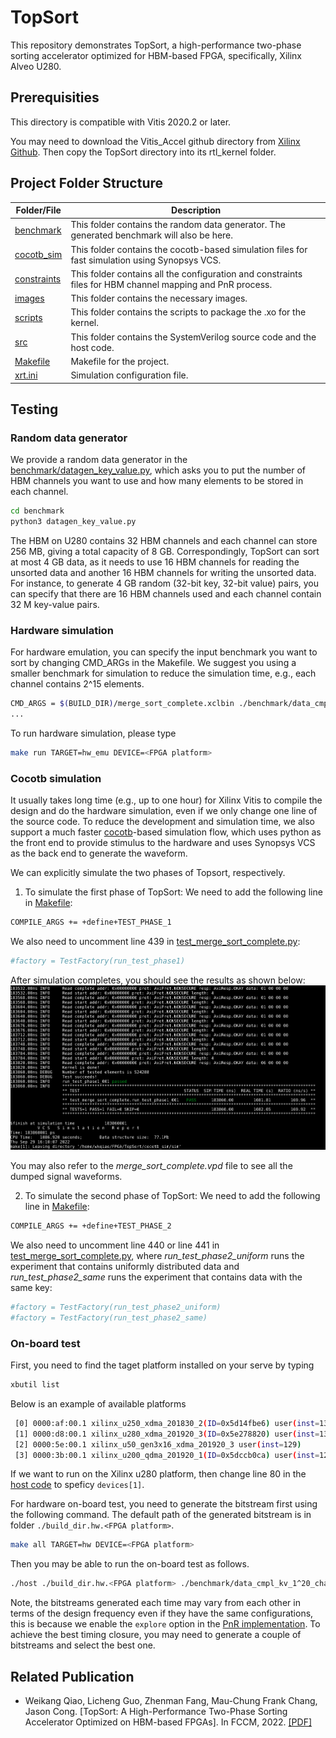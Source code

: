 # TopSort
This repository demonstrates TopSort, a high-performance two-phase sorting accelerator optimized for HBM-based FPGA, specifically, Xilinx Alveo U280.

## Prerequisities

This directory is compatible with Vitis 2020.2 or later.

You may need to download the Vitis_Accel github directory from [Xilinx Github](https://github.com/Xilinx/Vitis_Accel_Examples.git). Then copy the TopSort directory into its rtl_kernel folder.


## Project Folder Structure


| **Folder/File** | **Description** |
| --- | --- |
| [benchmark](./benchmark) | This folder contains the random data generator. The generated benchmark will also be here. |
| [cocotb_sim](./cocotb_sim/) | This folder contains the cocotb-based simulation files for fast simulation using Synopsys VCS. |
| [constraints](./constraints) | This folder contains all the configuration and constraints files for HBM channel mapping and PnR process. |
| [images](./images) | This folder contains the necessary images. |
| [scripts](./scripts) | This folder contains the scripts to package the .xo for the kernel. |
| [src](./src) | This folder contains the SystemVerilog source code and the host code. |
| [Makefile](./Makefile) | Makefile for the project. |
| [xrt.ini](./xrt.ini) | Simulation configuration file. |

## Testing

### Random data generator

We provide a random data generator in the [benchmark/datagen_key_value.py](./benchmark/datagen_key_value.py), which asks you to put the number of HBM channels you want to use and how many elements to be stored in each channel. 

```bash
cd benchmark
python3 datagen_key_value.py
```

The HBM on U280 contains 32 HBM channels and each channel can store 256 MB, giving a total capacity of 8 GB. Correspondingly, TopSort can sort at most 4 GB data, as it needs to use 16 HBM channels for reading the unsorted data and another 16 HBM channels for writing the unsorted data. For instance, to generate 4 GB random (32-bit key, 32-bit value) pairs, you can specify that there are 16 HBM channels used and each channel contain 32 M key-value pairs.

### Hardware simulation

For hardware emulation, you can specify the input benchmark you want to sort by changing CMD_ARGs in the Makefile. We suggest you using a smaller benchmark for simulation to reduce the simulation time, e.g., each channel contains 2^15 elements.

```bash
CMD_ARGS = $(BUILD_DIR)/merge_sort_complete.xclbin ./benchmark/data_cmpl_kv_1^15_chan_16 15
...
```

To run hardware simulation, please type

```bash
make run TARGET=hw_emu DEVICE=<FPGA platform>
```

### Cocotb simulation

It usually takes long time (e.g., up to one hour) for Xilinx Vitis to compile the design and do the hardware simulation, even if we only change one line of the source code. To reduce the development and simulation time, we also support a much faster [cocotb](https://docs.cocotb.org/en/stable/)-based simulation flow, which uses python as the front end to provide stimulus to the hardware and uses Synopsys VCS as the back end to generate the waveform. 

We can explicitly simulate the two phases of Topsort, respectively. 
1. To simulate the first phase of TopSort: 
We need to add the following line in [Makefile](./cocotb_sim/sim/Makefile):

```bash
COMPILE_ARGS += +define+TEST_PHASE_1
```

We also need to uncomment line 439 in [test_merge_sort_complete.py](./cocotb_sim/sim/test_merge_sort_complete.py):

```bash
#factory = TestFactory(run_test_phase1)
```

After simulation completes, you should see the results as shown below: ![simulation results](./images/simulation.png) 

You may also refer to the *merge_sort_complete.vpd* file to see all the dumped signal waveforms.

2. To simulate the second phase of TopSort: 
We need to add the following line in [Makefile](./cocotb_sim/sim/Makefile):

```bash
COMPILE_ARGS += +define+TEST_PHASE_2
```

We also need to uncomment line 440 or line 441 in [test_merge_sort_complete.py](./cocotb_sim/sim/test_merge_sort_complete.py), where *run_test_phase2_uniform* runs the experiment that contains uniformly distributed data and *run_test_phase2_same* runs the experiment that contains data with the same key:

```bash
#factory = TestFactory(run_test_phase2_uniform)
#factory = TestFactory(run_test_phase2_same)
```

### On-board test

First, you need to find the taget platform installed on your serve by typing

```bash
xbutil list
```

Below is an example of available platforms 
```bash
 [0] 0000:af:00.1 xilinx_u250_xdma_201830_2(ID=0x5d14fbe6) user(inst=130)
 [1] 0000:d8:00.1 xilinx_u280_xdma_201920_3(ID=0x5e278820) user(inst=131)
 [2] 0000:5e:00.1 xilinx_u50_gen3x16_xdma_201920_3 user(inst=129)
 [3] 0000:3b:00.1 xilinx_u200_qdma_201920_1(ID=0x5dccb0ca) user(inst=128)
```

If we want to run on the Xilinx u280 platform, then change line 80 in the [host code](./src/host.cpp) to speficy `devices[1]`.

For hardware on-board test, you need to generate the bitstream first using the following command. The default path of the generated bitstream is in folder `./build_dir.hw.<FPGA platform>`.

```bash
make all TARGET=hw DEVICE=<FPGA platform>
```

Then you may be able to run the on-board test as follows.
```bash
./host ./build_dir.hw.<FPGA platform> ./benchmark/data_cmpl_kv_1^20_chan_16 20
```

Note, the bitstreams generated each time may vary from each other in terms of the design frequency even if they have the same configurations, this is because we enable the ```explore``` option in the [PnR implementation](./constraints/pnr.cfg). To achieve the best timing closure, you may need to generate a couple of bitstreams and select the best one. 


## Related Publication
+ Weikang Qiao, Licheng Guo, Zhenman Fang, Mau-Chung Frank Chang, Jason Cong.
  [TopSort: A High-Performance Two-Phase Sorting Accelerator Optimized on HBM-based FPGAs].
  In FCCM, 2022.
  [[PDF]](https://arxiv.org/pdf/2205.07991.pdf)
